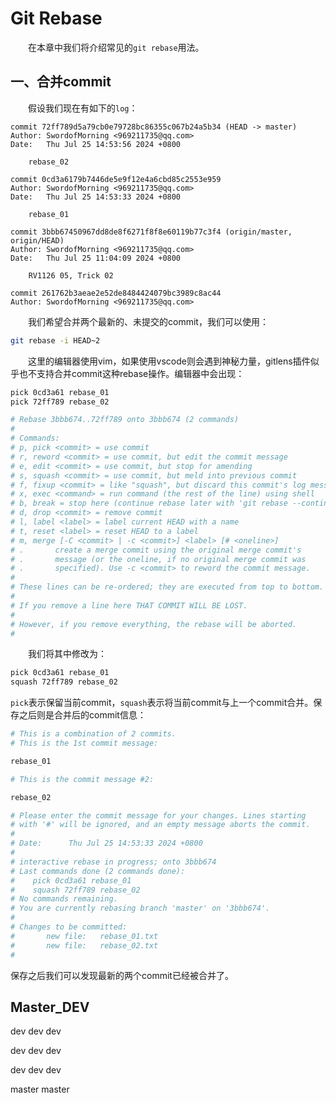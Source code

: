 # Git Rebase

&emsp;&emsp;在本章中我们将介绍常见的`git rebase`用法。

## 一、合并commit

&emsp;&emsp;假设我们现在有如下的`log`：

```log
commit 72ff789d5a79cb0e79728bc86355c067b24a5b34 (HEAD -> master)
Author: SwordofMorning <969211735@qq.com>
Date:   Thu Jul 25 14:53:56 2024 +0800

    rebase_02

commit 0cd3a6179b7446de5e9f12e4a6cbd85c2553e959
Author: SwordofMorning <969211735@qq.com>
Date:   Thu Jul 25 14:53:33 2024 +0800

    rebase_01

commit 3bbb67450967dd8de8f6271f8f8e60119b77c3f4 (origin/master, origin/HEAD)
Author: SwordofMorning <969211735@qq.com>
Date:   Thu Jul 25 11:04:09 2024 +0800

    RV1126 05, Trick 02

commit 261762b3aeae2e52de8484424079bc3989c8ac44
Author: SwordofMorning <969211735@qq.com>
```

&emsp;&emsp;我们希望合并两个最新的、未提交的commit，我们可以使用：

```sh
git rebase -i HEAD~2
```

&emsp;&emsp;这里的编辑器使用vim，如果使用vscode则会遇到神秘力量，gitlens插件似乎也不支持合并commit这种rebase操作。编辑器中会出现：

```sh
pick 0cd3a61 rebase_01
pick 72ff789 rebase_02

# Rebase 3bbb674..72ff789 onto 3bbb674 (2 commands)
#
# Commands:
# p, pick <commit> = use commit
# r, reword <commit> = use commit, but edit the commit message
# e, edit <commit> = use commit, but stop for amending
# s, squash <commit> = use commit, but meld into previous commit
# f, fixup <commit> = like "squash", but discard this commit's log message
# x, exec <command> = run command (the rest of the line) using shell
# b, break = stop here (continue rebase later with 'git rebase --continue')
# d, drop <commit> = remove commit
# l, label <label> = label current HEAD with a name
# t, reset <label> = reset HEAD to a label
# m, merge [-C <commit> | -c <commit>] <label> [# <oneline>]
# .       create a merge commit using the original merge commit's
# .       message (or the oneline, if no original merge commit was
# .       specified). Use -c <commit> to reword the commit message.
#
# These lines can be re-ordered; they are executed from top to bottom.
#
# If you remove a line here THAT COMMIT WILL BE LOST.
#
# However, if you remove everything, the rebase will be aborted.
#
```

&emsp;&emsp;我们将其中修改为：

```sh
pick 0cd3a61 rebase_01
squash 72ff789 rebase_02
```

`pick`表示保留当前commit，`squash`表示将当前commit与上一个commit合并。保存之后则是合并后的commit信息：

```sh
# This is a combination of 2 commits.
# This is the 1st commit message:

rebase_01

# This is the commit message #2:

rebase_02

# Please enter the commit message for your changes. Lines starting
# with '#' will be ignored, and an empty message aborts the commit.
#
# Date:      Thu Jul 25 14:53:33 2024 +0800
#
# interactive rebase in progress; onto 3bbb674
# Last commands done (2 commands done):
#    pick 0cd3a61 rebase_01
#    squash 72ff789 rebase_02
# No commands remaining.
# You are currently rebasing branch 'master' on '3bbb674'.
#
# Changes to be committed:
#       new file:   rebase_01.txt
#       new file:   rebase_02.txt
#
```

保存之后我们可以发现最新的两个commit已经被合并了。

## Master_DEV
dev dev dev

dev dev dev

dev dev dev

master master